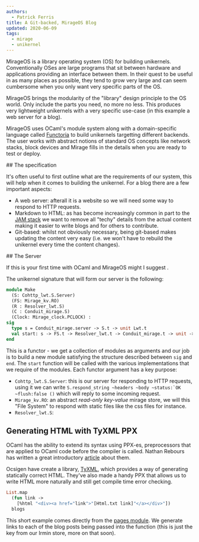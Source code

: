 ```yaml
---
authors: 
  - Patrick Ferris 
title: A Git-backed, MirageOS Blog
updated: 2020-06-09
tags:
  - mirage
  - unikernel
---
```


MirageOS is a library operating system (OS) for building unikernels. Conventionally OSes are large programs that sit between hardware and applications providing an interface between them. In their quest to be useful in as many places as possible, they tend to grow very large and can seem cumbersome when you only want very specific parts of the OS. 

MirageOS brings the modularity of the "library" design principle to the OS world. Only include the parts you need, no more no less. This produces very lightweight unikernels with a very specific use-case (in this example a web server for a blog). 

MirageOS uses OCaml's module system along with a domain-specific language called [Functoria](https://github.com/mirage/mirage/tree/master/lib/functoria) to build unikernels targetting different backends. The user works with abstract notions of standard OS concepts like network stacks, block devices and Mirage fills in the details when you are ready to test or deploy. 

## The specification 

It's often useful to first outline what are the requirements of our system, this will help when it comes to building the unikernel. For a blog there are a few important aspects: 

- A web server: afterall it is a website so we will need some way to respond to HTTP requests.
- Markdown to HTML: as has become increasingly common in part to the [JAM stack](https://jamstack.org/) we want to remove all "techy" details from the actual content making it easier to write blogs and for others to contribute. 
- Git-based: whilst not obviously necessary, being git-based makes updating the content very easy (i.e. we won't have to rebuild the unikernel every time the content changes).

## The Server 

If this is your first time with OCaml and MirageOS might I suggest <INSERTOTHERBLOGHERE>. 

The unikernel signature that will form our server is the following: 

```ocaml
module Make 
  (S: Cohttp_lwt.S.Server)
  (FS: Mirage_kv.RO)
  (R : Resolver_lwt.S)
  (C : Conduit_mirage.S)
  (Clock: Mirage_clock.PCLOCK) :
sig 
  type s = Conduit_mirage.server -> S.t -> unit Lwt.t
  val start: s -> FS.t -> Resolver_lwt.t -> Conduit_mirage.t -> unit -> unit Lwt.t
end 
```

This is a functor - we get a collection of modules as arguments and our job is to build a new module satisfying the structure described between `sig` and `end`. The `start` function will be called with the various implementations that we require of the modules. Each functor argument has a key purpose: 

- `Cohttp_lwt.S.Server`: this is our server for responding to HTTP requests, using it we can write ``S.respond_string ~headers ~body ~status:`OK ~flush:false ()`` which will reply to some incoming request. 
- `Mirage_kv.RO`: an abstract *read-only key-value* mirage store, we will this "File System" to respond with static files like the css files for instance.
- `Resolver_lwt.S`: 


## Generating HTML with TyXML PPX 

OCaml has the ability to extend its syntax using PPX-es, preprocessors that are applied to OCaml code before the compiler is called. Nathan Rebours has written a great introductory [article](https://tarides.com/blog/2019-05-09-an-introduction-to-ocaml-ppx-ecosystem) about them. 

Ocsigen have create a library, [TyXML](https://ocsigen.org/tyxml/4.4.0/manual/intro), which provides a way of generating statically correct HTML. They've also made a handy PPX that allows us to write HTML more naturally and still get compile time error checking. 

```ocaml
List.map 
  (fun link -> 
    [%html "<div><a href="link">"[Html.txt link]"</a></div>"]) 
  blogs
```

This short example comes directly from the [pages module](https://github.com/patricoferris/mirage-site/blob/master/src/pages.ml). We generate links to each of the blog posts being passed into the function (this is just the key from our Irmin store, more on that soon). 

